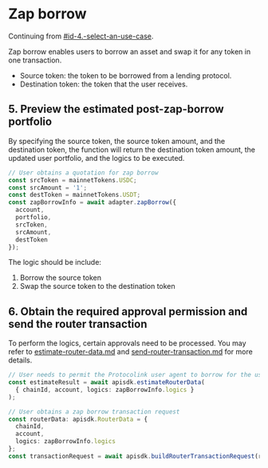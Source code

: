 # Zap borrow

Continuing from [#id-4.-select-an-use-case](./#id-4.-select-an-use-case "mention").

Zap borrow enables users to borrow an asset and swap it for any token in one transaction.

* Source token: the token to be borrowed from a lending protocol.
* Destination token: the token that the user receives.

## 5. Preview the estimated post-zap-borrow portfolio

By specifying the source token, the source token amount, and the destination token, the function will return the destination token amount, the updated user portfolio, and the logics to be executed.

```typescript
// User obtains a quotation for zap borrow
const srcToken = mainnetTokens.USDC;
const srcAmount = '1';
const destToken = mainnetTokens.USDT;
const zapBorrowInfo = await adapter.zapBorrow({
  account,
  portfolio,
  srcToken,
  srcAmount,
  destToken
});
```

The logic should be include:

1. Borrow the source token
2. Swap the source token to the destination token

## 6. Obtain the required approval permission and send the router transaction

To perform the logics, certain approvals need to be processed. You may refer to [estimate-router-data.md](../../protocolink-sdk/estimate-router-data.md "mention") and [send-router-transaction.md](../../protocolink-sdk/send-router-transaction.md "mention") for more details.

```typescript
// User needs to permit the Protocolink user agent to borrow for the user
const estimateResult = await apisdk.estimateRouterData(
  { chainId, account, logics: zapBorrowInfo.logics }
);

// User obtains a zap borrow transaction request
const routerData: apisdk.RouterData = {
  chainId,
  account,
  logics: zapBorrowInfo.logics
};
const transactionRequest = await apisdk.buildRouterTransactionRequest(routerData);
```
